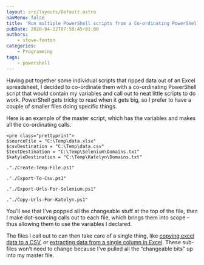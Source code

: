 ```yaml
---
layout: src/layouts/Default.astro
navMenu: false
title: 'Run multiple PowerShell scripts from a Co-ordinating PowerShell Script'
pubDate: 2020-04-12T07:50:45+01:00
authors:
    - steve-fenton
categories:
    - Programming
tags:
    - powershell
---
```


Having put together some individual scripts that ripped data out of an Excel spreadsheet, I decided to co-ordinate them with a co-ordinating PowerShell script that would contain my variables and call out to neat little scripts to do work. PowerShell gets tricky to read when it gets big, so I prefer to have a couple of smaller files doing specific things.

Here is an example of the master script, which has the variables and makes all the co-ordinating calls.

```
<pre class="prettyprint">
$sourceFile = "C:\Temp\data.xlsx"
$csvDestination = "C:\Temp\data.csv"
$textDestination = "C:\Temp\Selenium\Domains.txt"
$katyleDestination = "C:\Temp\Katelyn\Domains.txt"

."./Create-Temp-File.ps1"

."./Export-To-Csv.ps1"

."./Export-Urls-For-Selenium.ps1"

."./Copy-Urls-For-Katelyn.ps1"
```
You’ll see that I’ve popped all the changeable stuff at the top of the file, then I make dot-sourcing calls out to each file, which brings them into scope – thus allowing them to use the variables I declared.

The files I call out to can then take care of a single thing, like [copying excel data to a CSV](/2020/04/copy-excel-to-csv-with-powershell/), or [extracting data from a single column in Excel](/2020/04/extract-an-excel-column-to-a-text-file-with-powershell/). These sub-files won’t need to change because I’ve pulled all the “changeable bits” up into my master file.